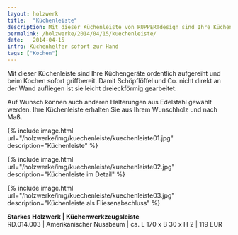 ```yaml
---
layout: holzwerk
title:  "Küchenleiste"
description: Mit dieser Küchenleiste von RUPPERTdesign sind Ihre Küchengeräte ordentlich aufgereiht. Ihre Küchenleiste erhalten Sie aus Ihrem Wunschholz und nach Maß.
permalink: /holzwerke/2014/04/15/kuechenleiste/
date:   2014-04-15
intro: Küchenhelfer sofort zur Hand
tags: ["Kochen"]
---
```


Mit dieser Küchenleiste sind Ihre Küchengeräte ordentlich aufgereiht und beim Kochen sofort griffbereit. 
Damit Schöpflöffel und Co. nicht direkt an der Wand aufliegen ist sie leicht dreieckförmig gearbeitet. 

Auf Wunsch können auch anderen Halterungen aus Edelstahl gewählt werden. 
Ihre Küchenleiste erhalten Sie aus Ihrem Wunschholz und nach Maß.

{% include image.html url="/holzwerke/img/kuechenleiste/kuechenleiste01.jpg" description="Küchenleiste" %}


{% include image.html url="/holzwerke/img/kuechenleiste/kuechenleiste02.jpg" description="Küchenleiste im Detail" %}


{% include image.html url="/holzwerke/img/kuechenleiste/kuechenleiste03.jpg" description="Küchenleiste als Fliesenabschluss" %}


**Starkes Holzwerk \| Küchenwerkzeugsleiste**    
RD.014.003  \| 	Amerikanischer Nussbaum \| ca. L 170 x B 30 x H 2 \| 119 EUR
